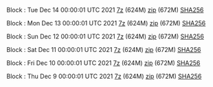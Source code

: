 Block : Tue Dec 14 00:00:01 UTC 2021 [7z](https://transfer.sh/0a87Kk/bootstrap.dat.20211214.7z) (624M) [zip](https://transfer.sh/Fs5h0P/bootstrap.dat.20211214.zip) (672M) [SHA256](https://transfer.sh/NxFwii/sha256.txt)

Block : Mon Dec 13 00:00:01 UTC 2021 [7z](https://transfer.sh/1ScwiF/bootstrap.dat.20211213.7z) (624M) [zip](https://transfer.sh/wpMnJV/bootstrap.dat.20211213.zip) (672M) [SHA256](https://transfer.sh/GcSFUy/sha256.txt)

Block : Sun Dec 12 00:00:01 UTC 2021 [7z](https://transfer.sh/CfnvrA/bootstrap.dat.20211212.7z) (624M) [zip](https://transfer.sh/o0Pu16/bootstrap.dat.20211212.zip) (672M) [SHA256](https://transfer.sh/qLYbXH/sha256.txt)

Block : Sat Dec 11 00:00:01 UTC 2021 [7z](https://transfer.sh/EL4rdK/bootstrap.dat.20211211.7z) (624M) [zip](https://transfer.sh/yehvN3/bootstrap.dat.20211211.zip) (672M) [SHA256](https://transfer.sh/9JEvVa/sha256.txt)

Block : Fri Dec 10 00:00:01 UTC 2021 [7z](https://transfer.sh/UhVcV3/bootstrap.dat.20211210.7z) (624M) [zip](https://transfer.sh/fq0BrG/bootstrap.dat.20211210.zip) (672M) [SHA256](https://transfer.sh/J3PGMJ/sha256.txt)

Block : Thu Dec  9 00:00:01 UTC 2021 [7z](https://transfer.sh/iIGfjX/bootstrap.dat.20211209.7z) (624M) [zip](https://transfer.sh/bgP4ry/bootstrap.dat.20211209.zip) (672M) [SHA256](https://transfer.sh/sM5HEj/sha256.txt)
